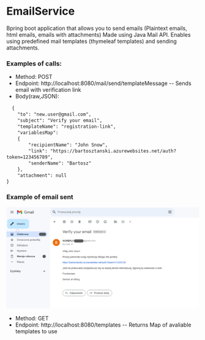 # EmailService
Bpring boot application that allows you to send emails (Plaintext emails, html emails, emails with attachments)
Made using Java Mail API.
Enables using predefined mail templates (thymeleaf templates) and sending attachments.  

### Examples of calls:

- Method: POST
- Endpoint: http://localhost:8080/mail/send/templateMessage
-- Sends email with verification link
- Body(raw,JSON):  
``` 
  {
    "to": "new.user@gmail.com",
    "subject": "Verify your email",
    "templateName": "registration-link",
    "variablesMap":
    {
        "recipientName": "John Snow",
        "link": "https://bartosztanski.azurewebsites.net/auth?token=123456789",
        "senderName": "Bartosz"
    },
    "attachment": null
}
```
### Example of email sent
![Sent email](screenshots/screenshot-mail.png)

- Method: GET
- Endpoint: http://localhost:8080/templates
-- Returns Map of avaliable templates to use
